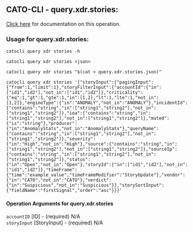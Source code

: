 
## CATO-CLI - query.xdr.stories:
[Click here](https://api.catonetworks.com/documentation/#query-query.xdr.stories) for documentation on this operation.

### Usage for query.xdr.stories:

`catocli query xdr stories -h`

`catocli query xdr stories <json>`

`catocli query xdr stories "$(cat < query.xdr.stories.json)"`

`catocli query xdr stories '{"storyInput":{"pagingInput":{"from":1,"limit":1},"storyFilterInput":{"accountId":{"in":["id1","id2"],"not_in":["id1","id2"]},"criticality":{"eq":1,"gt":1,"gte":1,"in":[1,2],"lt":1,"lte":1,"not_in":[1,2]},"engineType":{"in":"ANOMALY","not_in":"ANOMALY"},"incidentId":{"contains":"string","in":["string1","string2"],"not_in":["string1","string2"]},"ioa":{"contains":"string","in":["string1","string2"],"not_in":["string1","string2"]},"muted":{"is":"string"},"producer":{"in":"AnomalyStats","not_in":"AnomalyStats"},"queryName":{"contains":"string","in":["string1","string2"],"not_in":["string1","string2"]},"severity":{"in":"High","not_in":"High"},"source":{"contains":"string","in":["string1","string2"],"not_in":["string1","string2"]},"sourceIp":{"contains":"string","in":["string1","string2"],"not_in":["string1","string2"]},"status":{"in":"Open","not_in":"Open"},"storyId":{"in":["id1","id2"],"not_in":["id1","id2"]},"timeFrame":{"time":"example_value","timeFrameModifier":"StoryUpdate"},"vendor":{"in":"CATO","not_in":"CATO"},"verdict":{"in":"Suspicious","not_in":"Suspicious"}},"storySortInput":{"fieldName":"firstSignal","order":"asc"}}}'`


#### Operation Arguments for query.xdr.stories ####

`accountID` [ID] - (required) N/A    
`storyInput` [StoryInput] - (required) N/A    
